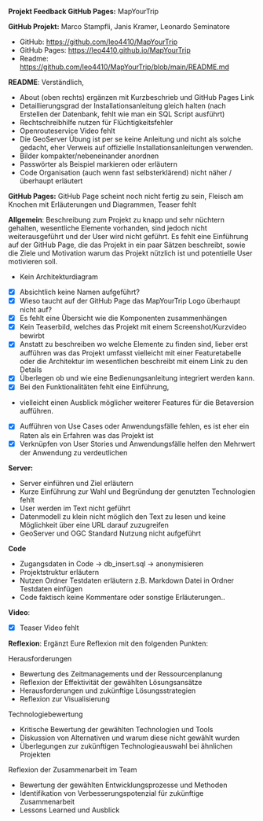 **Projekt Feedback GitHub Pages:** MapYourTrip

**GitHub Projekt:** Marco Stampfli, Janis Kramer, Leonardo Seminatore

- GitHub: https://github.com/leo4410/MapYourTrip
- GitHub Pages:  https://leo4410.github.io/MapYourTrip
- Readme: https://github.com/leo4410/MapYourTrip/blob/main/README.md

**README**: Verständlich, 

- About (oben rechts) ergänzen mit Kurzbeschrieb und GitHub Pages Link
- Detaillierungsgrad der Installationsanleitung gleich halten (nach Erstellen der Datenbank, fehlt wie man ein SQL Script ausführt)
- Rechtschreibhilfe nutzen für Flüchtigkeitsfehler
- Openrouteservice Video fehlt
- Die GeoServer Übung ist per se keine Anleitung und nicht als solche gedacht, eher Verweis auf offizielle Installationsanleitungen verwenden.
- Bilder kompakter/nebeneinander anordnen 
- Passwörter als Beispiel markieren oder erläutern
- Code Organisation (auch wenn fast selbsterklärend) nicht näher / überhaupt erläutert
 

**GitHub Pages:** 
GitHub Page scheint noch nicht fertig zu sein, Fleisch am Knochen mit Erläuterungen und Diagrammen, Teaser fehlt

**Allgemein**: Beschreibung zum Projekt zu knapp und sehr nüchtern gehalten, wesentliche Elemente vorhanden, sind jedoch nicht weiterausgeführt und der User wird nicht geführt. Es fehlt eine Einführung auf der GitHub Page, die das Projekt in ein paar Sätzen beschreibt, sowie die Ziele und Motivation warum das Projekt nützlich ist und potentielle User motivieren soll. 

- Kein Architekturdiagram
- [x] Absichtlich keine Namen aufgeführt?
- [x] Wieso taucht auf der GitHub Page das MapYourTrip Logo überhaupt nicht auf?
- [x] Es fehlt eine Übersicht wie die Komponenten zusammenhängen
- [x] Kein Teaserbild, welches das Projekt mit einem Screenshot/Kurzvideo bewirbt
- [x] Anstatt zu beschreiben wo welche Elemente zu finden sind, lieber erst aufführen was das Projekt umfasst vielleicht mit einer Featuretabelle oder die Architektur im wesentlichen beschreibt mit einem Link zu den Details
- [x] Überlegen ob und wie eine Bedienungsanleitung integriert werden kann.
- [x] Bei den Funktionalitäten fehlt eine Einführung, 
- vielleicht einen Ausblick möglicher weiterer Features für die Betaversion aufführen.
- [x] Aufführen von Use Cases oder Anwendungsfälle fehlen, es ist eher ein Raten als ein Erfahren was das Projekt ist
- [x] Verknüpfen von User Stories und Anwendungsfälle helfen den Mehrwert der Anwendung zu verdeutlichen

**Server:**

- Server einführen und  Ziel erläutern 
- Kurze Einführung zur Wahl und Begründung der genutzten Technologien fehlt
- User werden im Text nicht geführt
- Datenmodell zu klein nicht möglich den Text zu lesen und keine Möglichkeit über eine URL darauf zuzugreifen
- GeoServer und OGC Standard Nutzung nicht aufgeführt

**Code**

- Zugangsdaten in Code -> db_insert.sql -> anonymisieren
- Projektstruktur erläutern
- Nutzen Ordner Testdaten erläutern z.B. Markdown Datei in Ordner Testdaten einfügen
- Code faktisch keine Kommentare oder sonstige Erläuterungen..


**Video**: 
- [x] Teaser Video fehlt

**Reflexion**:
Ergänzt Eure Reflexion mit den folgenden Punkten:

Herausforderungen
- Bewertung des Zeitmanagements und der Ressourcenplanung
- Reflexion der Effektivität der gewählten Lösungsansätze
- Herausforderungen und zukünftige Lösungsstrategien
- Reflexion zur Visualisierung

Technologiebewertung
- Kritische Bewertung der gewählten Technologien und Tools
- Diskussion von Alternativen und warum diese nicht gewählt wurden
- Überlegungen zur zukünftigen Technologieauswahl bei ähnlichen Projekten

Reflexion der Zusammenarbeit im Team 
- Bewertung der gewählten Entwicklungsprozesse und Methoden
- Identifikation von Verbesserungspotenzial für zukünftige Zusammenarbeit
- Lessons Learned und Ausblick


